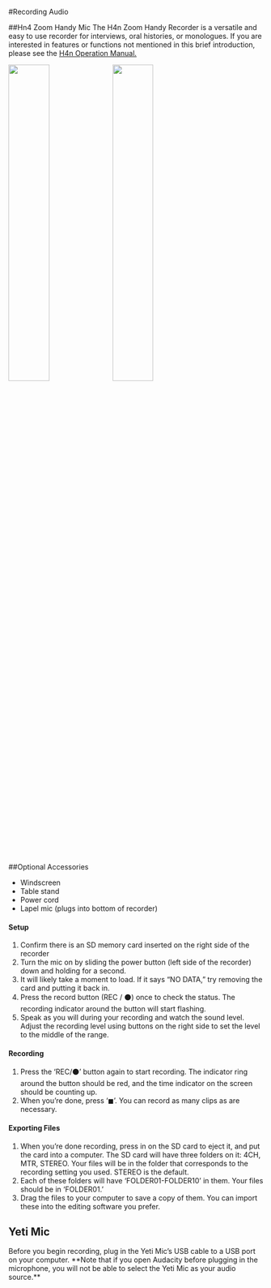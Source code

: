 #Recording Audio

##Hn4 Zoom Handy Mic
The H4n Zoom Handy Recorder is a versatile and easy to use recorder for interviews, oral histories, or monologues. If you are interested in features or functions not mentioned in this brief introduction, please see the [H4n Operation Manual.](https://www.zoom-na.com/sites/default/files/products/downloads/pdfs/Zoom_H4nPro_English.pdf)

<img src="http://leadr.msu.edu/wp-content/uploads/2016/10/handymicoff-anno-3.png" width="40%"> <img src="http://leadr.msu.edu/wp-content/uploads/2016/10/handymicon-anno-1.png" width="40%">



##Optional Accessories
* Windscreen
* Table stand
* Power cord
* Lapel mic (plugs into bottom of recorder)

<p><h4>Setup</h4>
<ol>
<li>Confirm there is an SD memory card inserted on the right side of the recorder</li>
<li>Turn the mic on by sliding the power button (left side of the recorder) down and holding for a second.</li>
<li>It will likely take a moment to load. If it says “NO DATA,” try removing the card and putting it back in.</li>
<li>Press the record button (REC / ⚫) once to check the status. The recording indicator around the button will start flashing.</li>
<li>Speak as you will during your recording and watch the sound level. Adjust the recording level using buttons on the right side to set the level to the middle of the range.</li>
</ol>
</p>
<p><h4>Recording</h4>
<ol>
<li>Press the ‘REC/⚫’ button again to start recording. The indicator ring around the button should be red, and the time indicator on the screen should be counting up.</li>
<li>When you’re done, press ‘◼’. You can record as many clips as are necessary.</li>
</ol></p>

<p><h4>Exporting Files</h4>
<ol>
<li>When you’re done recording, press in on the SD card to eject it, and put the card into a computer.
The SD card will have three folders on it: 4CH, MTR, STEREO. Your files will be in the folder that corresponds to the recording setting you used. STEREO is the default.</li>
<li>Each of these folders will have ‘FOLDER01-FOLDER10’ in them. Your files should be in ‘FOLDER01.’</li>
<li>Drag the files to your computer to save a copy of them. You can import these into the editing software you prefer.</li>
</ol></p>


<h2>Yeti Mic</h2>
<p>Before you begin recording, plug in the Yeti Mic’s USB cable to a USB port on your computer.
**Note that if you open Audacity before plugging in the microphone, you will not be able to select the Yeti Mic as your audio source.**</p>
